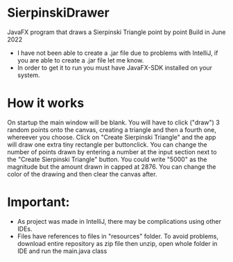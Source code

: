 # SierpinskiDrawer
JavaFX program that draws a Sierpinski Triangle point by point
Build in June 2022

- I have not been able to create a .jar file due to problems with IntelliJ, if you are able to create a .jar file let me know.
- In order to get it to run you must have JavaFX-SDK installed on your system.

# How it works
On startup the main window will be blank. You will have to click ("draw") 3 random points onto the canvas, creating a triangle and then a fourth one, whereever you choose. 
Click on "Create Sierpinski Triangle" and the app will draw one extra tiny rectangle per buttonclick. You can change the number of points drawn by entering a 
number at the input section next to the "Create Sierpinski Triangle" button. You could write "5000" as the magnitude but the amount drawn in capped at 2876. 
You can change the color of the drawing and then clear the canvas after.

# Important:

- As project was made in IntelliJ, there may be complications using other IDEs.
- Files have references to files in "resources" folder. To avoid problems, download entire repository as zip file then unzip, open whole folder in IDE and run the main.java class
